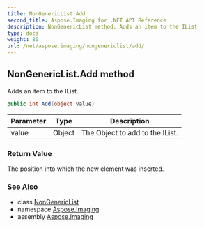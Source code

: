 ```yaml
---
title: NonGenericList.Add
second_title: Aspose.Imaging for .NET API Reference
description: NonGenericList method. Adds an item to the IList
type: docs
weight: 80
url: /net/aspose.imaging/nongenericlist/add/
---
```

## NonGenericList.Add method

Adds an item to the IList.

```csharp
public int Add(object value)
```

| Parameter | Type | Description |
| --- | --- | --- |
| value | Object | The Object to add to the IList. |

### Return Value

The position into which the new element was inserted.

### See Also

* class [NonGenericList](../)
* namespace [Aspose.Imaging](../../nongenericlist/)
* assembly [Aspose.Imaging](../../../)


